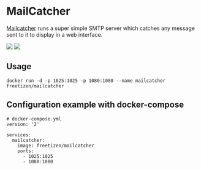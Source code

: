 # MailCatcher

[Mailcatcher](http://mailcatcher.me) runs a super simple SMTP server which catches any message sent to it to display in a web interface.

[![](https://images.microbadger.com/badges/image/freetizen/mailcatcher.svg)](https://microbadger.com/images/freetizen/mailcatcher "Get your own image badge on microbadger.com") [![](https://images.microbadger.com/badges/version/freetizen/mailcatcher.svg)](https://microbadger.com/images/freetizen/mailcatcher "Get your own version badge on microbadger.com")


## Usage

```
docker run -d -p 1025:1025 -p 1080:1080 --name mailcatcher freetizen/mailcatcher
```

## Configuration example with docker-compose

```
# docker-compose.yml
version: '2'

services:
  mailcatcher:
    image: freetizen/mailcatcher
    ports:
      - 1025:1025
      - 1080:1080
```
